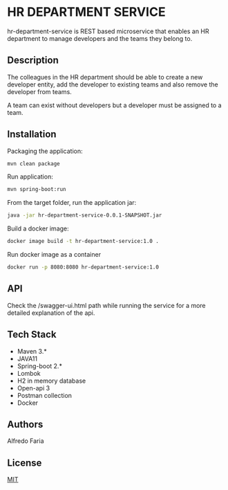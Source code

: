 # HR DEPARTMENT SERVICE

hr-department-service is REST based microservice that enables an HR department to  manage developers and the teams they belong to.

## Description

The colleagues in the HR department should be able to create a new developer entity, add the developer to existing teams and also remove the developer from teams.

A team can exist without developers but a developer must be assigned to a team.


## Installation

Packaging the application:
```bash
mvn clean package
```
Run application:
```bash
mvn spring-boot:run
```
From the target folder, run the application jar:
```bash
java -jar hr-department-service-0.0.1-SNAPSHOT.jar
```

Build a docker image:
```bash
docker image build -t hr-department-service:1.0 .
```
Run docker image as a container
```bash
docker run -p 8080:8080 hr-department-service:1.0
 ```

## API
Check the /swagger-ui.html path while running the service for a more detailed explanation of the api.

## Tech Stack
* Maven 3.*
* JAVA11
* Spring-boot 2.*
* Lombok
* H2 in memory database
* Open-api 3
* Postman collection
* Docker

## Authors
Alfredo Faria

## License
[MIT](https://choosealicense.com/licenses/mit/)